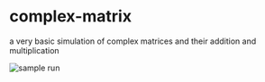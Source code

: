 # complex-matrix
a very basic simulation of complex matrices and their addition and multiplication

![sample run](https://ams03pap001files.storage.live.com/y4m9cka6tsD-PotqmxewN_Tk_PKeVsKvIdjJ4wdweDWqPkmxfSDbAHEzwqIseJVTu3NnGXfA1IXQNUxjXHd4k6E03ogWd_y48CJdTrUvSm48UfXbG0ew98Q4Bn1Gxgx0qq1D3oyXPwREwjxghfUkCR4M8h9FJ0dL3lx0WYAKmSW140oQ3DBvcKvyKfwDDDYteeB?width=1012&height=1794&cropmode=none)